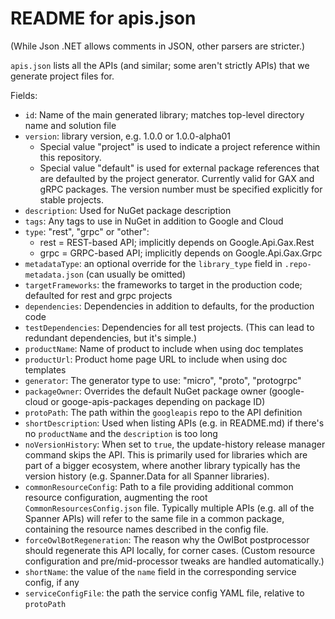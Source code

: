 # README for apis.json

(While Json .NET allows comments in JSON, other parsers are stricter.)


`apis.json` lists all the APIs (and similar; some aren't strictly
APIs) that we generate project files for.

Fields:

- `id`: Name of the main generated library; matches top-level directory name and solution file
- `version`: library version, e.g. 1.0.0 or 1.0.0-alpha01
  - Special value "project" is used to indicate a project reference within this repository.
  - Special value "default" is used for external package references that are defaulted by
    the project generator. Currently valid for GAX and gRPC packages. The version number
    must be specified explicitly for stable projects.
- `description`: Used for NuGet package description
- `tags`: Any tags to use in NuGet in addition to Google and Cloud
- `type`: "rest", "grpc" or "other":
  - rest = REST-based API; implicitly depends on Google.Api.Gax.Rest
  - grpc = GRPC-based API; implicitly depends on Google.Api.Gax.Grpc
- `metadataType`: an optional override for the `library_type` field in `.repo-metadata.json` (can usually be omitted)
- `targetFrameworks`: the frameworks to target in the production code; defaulted for rest and grpc projects
- `dependencies`: Dependencies in addition to defaults, for the production code
- `testDependencies`: Dependencies for all test projects. (This can lead to redundant dependencies, but it's simple.)
- `productName`: Name of product to include when using doc templates
- `productUrl`: Product home page URL to include when using doc templates
- `generator`: The generator type to use: "micro", "proto", "protogrpc"
- `packageOwner`: Overrides the default NuGet package owner (google-cloud or googe-apis-packages depending on package ID)
- `protoPath`: The path within the `googleapis` repo to the API definition
- `shortDescription`: Used when listing APIs (e.g. in README.md) if there's no `productName` and the `description` is too long
- `noVersionHistory`: When set to `true`, the update-history release manager command skips the API.
  This is primarily used for libraries which are part of a bigger ecosystem, where
  another library typically has the version history (e.g. Spanner.Data for all Spanner libraries).
- `commonResourceConfig`: Path to a file providing additional common
  resource configuration, augmenting the root `CommonResourcesConfig.json` file. Typically multiple APIs (e.g. all of
  the Spanner APIs) will refer to the same file in a common package, containing the resource names described in the config file.
- `forceOwlBotRegeneration`: The reason why the OwlBot postprocessor
  should regenerate this API locally, for corner cases. (Custom
  resource configuration and pre/mid-processor tweaks are handled
  automatically.)
- `shortName`: the value of the `name` field in the corresponding service config, if any
- `serviceConfigFile`: the path the service config YAML file, relative to `protoPath`

